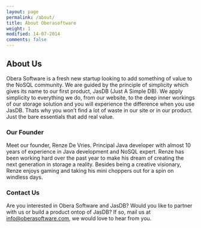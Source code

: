 ```yaml
---
layout: page
permalink: /about/
title: About Oberasoftware
weight: 1
modified: 14-07-2014
comments: false
---
```


## About Us
Obera Software is a fresh new startup looking to add something of value to the NoSQL community. We are guided by the principle of simplicity which gives its name to our first product, JasDB (Just A Simple DB). We apply simplicity to everything we do, from our website, to the deep inner workings of our storage solution and you will experience the difference when you use JasDB. Thats why you won’t find a lot of waste in our site or in our product. Just the bare essentials that add real value.

### Our Founder

Meet our founder, Renze De Vries. Principal Java developer with almost 10 years of experience in Java development and NoSQL expert. Renze has been working hard over the past year to make his dream of creating the next generation in storage a reality. Besides being a creative visionary, Renze enjoys gaming and taking his mini choppers out for a spin on windless days.

### Contact Us
Are you interested in Obera Software and JasDB? Would you like to partner with us or build a product ontop of JasDB? If so, mail us at info@oberasoftware.com, we would love to hear from you.
